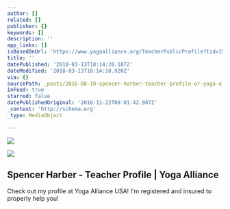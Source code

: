 ```yaml
---
author: []
related: []
publisher: {}
keywords: []
description: ''
app_links: []
isBasedOnUrl: 'https://www.yogaalliance.org/TeacherPublicProfile?tid=151509'
title: ''
datePublished: '2018-03-13T18:14:20.187Z'
dateModified: '2018-03-13T18:14:18.920Z'
via: {}
sourcePath: _posts/2016-08-18-spencer-harber-teacher-profile-or-yoga-alliance.md
inFeed: true
starred: false
datePublishedOriginal: '2016-11-22T08:01:42.987Z'
_context: 'http://schema.org'
_type: MediaObject

---
```

![](https://the-grid-user-content.s3-us-west-2.amazonaws.com/2e3df023-b3b6-418f-808d-9224f2eadd1f.jpg)

<article style=""><img src="https://imgflo.herokuapp.com/graph/vahj1ThiexotieMo/9d26d89722ba71a30f9bfe171b8b2334/noop.png?input=https%3A%2F%2Fwww.yogaalliance.org%2FPortals%2F0%2FLogo.png" /><h1>Spencer Harber - Teacher Profile | Yoga Alliance</h1><p>Check out my profile at Yoga Alliance USA! I'm registered and insured to properly help you!</p></article>